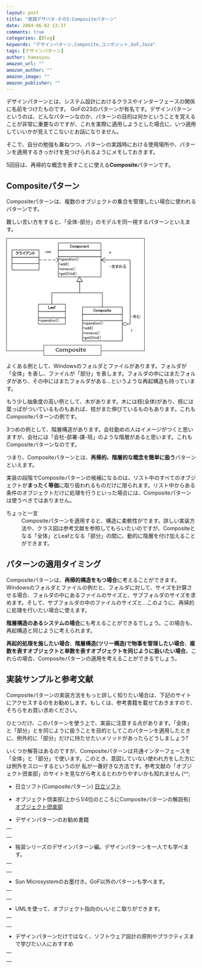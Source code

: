 ```yaml
---
layout: post
title: "実践デザパタ-その5:Compositeパターン"
date: 2004-06-02 13:37
comments: true
categories: [Blog]
keywords: "デザインパターン,Composite,コンポジット,GoF,Java"
tags: [デザインパターン]
author: hamasyou
amazon_url: ""
amazon_author: ""
amazon_image: ""
amazon_publisher: ""
---
```


デザインパターンとは、システム設計におけるクラスやインターフェースの関係に名前をつけたものです。
GoFの23のパターンが有名です。デザインパターンというのは、どんなパターンなのか、パターンの目的は何かということを覚えることが非常に重要なのですが、これを実際に適用しようとした場合に、いつ適用していいかが見えてこないとお話になりません。

そこで、自分の勉強も兼ねつつ、パターンの実践時における使用場所や、パターンを適用するきっかけを見つけられるようにメモしておきます。

5回目は、再帰的な概念を表すことに使える<b>Composite</b>パターンです。


<!-- more -->

<h2>Compositeパターン</h2>

<p class="option">Compositeパターンは、複数のオブジェクトの集合を管理したい場合に使われるパターンです。</p>

難しい言い方をすると、「全体-部分」のモデルを同一視するパターンといえます。

<img src="/images/design_pattern/composite.gif" alt="Compositeのクラス図" />

よくある例として、Windowsのフォルダとファイルがあります。フォルダが「全体」を表し、ファイルが「部分」を表します。フォルダの中にはまたフォルダがあり、その中にはまたフォルダがある...というような再起構造も持っています。

もう少し抽象度の高い例として、木があります。木には枝(全体)があり、枝には葉っぱがついているものもあれば、枝がまた伸びているものもあります。これもCompositeパターンの例です。

3つめの例として、階層構造があります。会社勤めの人はイメージがつくと思いますが、会社には「会社-部署-課-班」のような階層があると思います。これもCompositeパターンなのです。

つまり、Compositeパターンとは、<strong>再帰的、階層的な概念を簡単に扱う</strong>パターンといえます。

実装の段階でCompositeパターンの候補になるのは、リスト中のすべてのオブジェクトが<b>まったく等価</b>に取り扱われるものだけに限られます。リスト中からある条件のオブジェクトだけに処理を行うといった場合には、Compositeパターンは使うべきではありません。

<dl>
<dt class="info">ちょっと一言</dt>
<dd>Compositeパターンを適用すると、構造に柔軟性がでます。詳しい実装方法や、クラス図は参考文献を参照してもらいたいのですが、Compositeとなる「全体」とLeafとなる「部分」の間に、動的に階層を付け加えることができます。</dd>
</dl>

<h2>パターンの適用タイミング</h2>

Compositeパターンは、<b>再帰的構造をもつ場合</b>に考えることができます。Windowsのフォルダとファイルの例だと、フォルダに対して、サイズを計算させる場合、フォルダの中にあるファイルのサイズと、サブフォルダのサイズを求めます。そして、サブフォルダの中のファイルのサイズと...このように、再帰的に処理を行いたい場合に使えます。

<b>階層構造のあるシステムの場合</b>にも考えることができるでしょう。この場合も、再起構造と同じように考えられます。

<strong>再起的処理を施したい場合</strong>、<strong>階層構造(ツリー構造)で物事を管理したい場合</strong>、<strong>複数を表すオブジェクトと単数を表すオブジェクトを同じように扱いたい場合</strong>。これらの場合、Compositeパターンの適用を考えることができるでしょう。

<h2>実装サンプルと参考文献</h2>

Compositeパターンの実装方法をもっと詳しく知りたい場合は、下記のサイトにアクセスするのをお勧めします。もしくは、参考書籍を載せておきますので、そちらをお買い求めください。

ひとつだけ、このパターンを使う上で、実装に注意する点があります。「全体」と「部分」とを同じように扱うことを目的としてこのパターンを適用したときに、例外的に「部分」だけに持たせたいメソッドがあったらどうしましょう?

いくつか解答はあるのですが、Compositeパターンは共通インターフェースを「全体」と「部分」で使います。このとき、意図していない使われ方をした方には例外をスローするというのが
私が一番好きな方法です。参考文献の「オブジェクト倶楽部」のサイトを見ながら考えるとわかりやすいかも知れません (^^;

+ 日立ソフト(Compositeパターン)
<a href="http://www.dmz.hitachi-sk.co.jp/Java/Tech/pattern/gof/composite.html" rel="external nofollow">日立ソフト</a>

+ オブジェクト倶楽部(上から1/4位のところにCompositeパターンの解説有)
<a href="http://www.objectclub.jp/technicaldoc/pattern/DPforJavaProgrammers" rel="external nofollow">オブジェクト倶楽部</a>

+ デザインパターンのお勧め書籍
<div class="rakuten"><table border="0" cellpadding="5" width="400"><tr><td valign="top"><a href="http://www.amazon.co.jp/exec/obidos/ASIN/4797327030/sorehabooks-22/" rel="external nofollow"></a><br /></td></tr></table>
</div>

+ 独習シリーズのデザインパターン編。デザインパターンを一人でも学べます。
<div class="rakuten"><table border="0" cellpadding="5" width="400"><tr><td valign="top"><a href="http://www.amazon.co.jp/exec/obidos/ASIN/4798104450/sorehabooks-22/" rel="external nofollow"></a><br /></td></tr></table>
</div>

+ Sun Microsystemのお墨付き。GoF以外のパターンも学べます。
<div class="rakuten"><table border="0" cellpadding="5" width="400"><tr><td valign="top"><a href="http://www.amazon.co.jp/exec/obidos/ASIN/4756141552/sorehabooks-22/" rel="external nofollow"></a><br /></td></tr></table>
</div>

+ UMLを使って、オブジェクト指向のいいとこ取りができます。
<div class="rakuten"><table border="0" cellpadding="5" width="400"><tr><td valign="top"><a href="http://www.amazon.co.jp/exec/obidos/ASIN/4774116882/sorehabooks-22/" rel="external nofollow"></a><br /></td></tr></table>
</div>

+ デザインパターンだけではなく、ソフトウェア設計の原則やプラクティスまで学びたい人におすすめ
<div class="rakuten"><table border="0" cellpadding="5" width="400"><tr><td valign="top"><a href="http://www.amazon.co.jp/exec/obidos/ASIN/4797323361/sorehabooks-22/" rel="external nofollow"></a><br /></td></tr></table>
</div>




